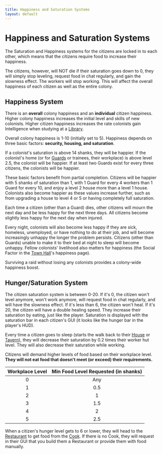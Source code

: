 ```yaml
---
title: Happiness and Saturation Systems
layout: default
---
```

# Happiness and Saturation Systems

The Saturation and Happiness systems for the citizens are locked in to each other, which means that the citizens require food to increase their happiness.

The citizens, however, will NOT die if their saturation goes down to 0, they will simply stop leveling, request food in chat regularly, and gain the slowness effect. The workers will stop working. This will affect the overall happiness of each citizen as well as the entire colony.

## Happiness System

There is an **overall** colony happiness and an **individual** citizen happiness. Higher colony happiness increases the initial level and skills of new colonists. Higher citizen happiness increases the rate colonists gain Intelligence when studying at a [Library](../../source/workers/composter).

Overall colony happiness is 1-10 (initially set to 5). Happiness depends on three basic factors: **security, housing, and saturation**.

If a colonist's saturation is above 14 shanks, they will be happier.
If the colonist's home (or for [Guards](../../source/buildings/blacksmith) or trainees, their workplace) is above level 2.5, the colonist will be happier.
If at least two Guards exist for every three citizens, the colonists will be happier.

These basic factors benefit from partial completion. Citizens will be happier with 5 shanks of saturation than 1, with 1 Guard for every 4 workers than 1 Guard for every 10, and enjoy a level 2 house more than a level 1 house. Colonists also become happier as these values increase further, such as from upgrading a house to level 4 or 5 or having completely full saturation.

Each time a citizen (other than a Guard) dies, other citizens will mourn the next day and be less happy for the next three days. All citizens become slightly less happy for the next day when injured.

Every night, colonists will also become less happy if they are sick, homeless, unemployed, or have nothing to do at their job, and will become increasingly unhappy the longer the problem persists. Citizens (other than Guards) unable to make it to their bed at night to sleep will become unhappy. Fellow colonists' livelihood also matters for happiness (the Social Factor in the [Town Hall](../../source/workers/chickenfarmer)'s happiness page).

Surviving a raid without losing any colonists provides a colony-wide happiness boost.

## Hunger/Saturation System

The citizen saturation system is between 0-20. If it's 0, the citizen won't level anymore, won't work anymore, will request food in chat regularly, and will have the slowness effect. If it's less than 6, the citizen won't heal<!-- and will have a -25% leveling speed. If it's between 6 and 10, the citizen will have a -10% leveling speed. If it's between 10 and 14, the citizen will have a +10% leveling speed. If it's between 14 and 20, the citizen will have a +25% leveling speed-->. If it's 20, the citizen will have a double healing speed<!-- and a +25% leveling speed-->. They increase their saturation by eating, just like the player. Saturation is displayed with the saturation bar in each citizen's GUI (it looks like the hunger bar in the player's HUD).

Every time a citizen goes to sleep (starts the walk back to their [House](../../source/buildings/house) or [Tavern](../../source/buildings/tavern)), they will decrease their saturation by 0.2 times their worker hut level. They will also decrease their saturation while working.

Citizens will demand higher levels of food based on their workplace level. **They will not eat food that doesn't meet (or exceed) their requirements.**

| Workplace Level | Min Food Level Requested (in shanks) |
| :----: | :----: |
| 0 | Any |
| 1 | 0.5 |
| 2 | 1 |
| 3 | 1.5 |
| 4 | 2 |
| 5 | 2.5 |

When a citizen's hunger level gets to 6 or lower, they will head to the [Restaurant](../../source/buildings/restaurant) to get food from the [Cook](../../source/items/stash). If there is no Cook, they will request in their GUI that you build them a Restaurant or provide them with food manually.
